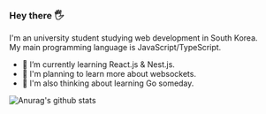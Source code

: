 ### Hey there 🖐

I'm an university student studying web development in South Korea.  
My main programming language is JavaScript/TypeScript.  

- 🌱 I’m currently learning React.js & Nest.js.
- 🤔 I'm planning to learn more about websockets.
- 🛒 I'm also thinking about learning Go someday.

![Anurag's github stats](https://github-readme-stats.vercel.app/api?username=bugoverdose&count_private=true&show_icons=true&hide=prs)

<!--
**bugoverdose/bugoverdose** is a ✨ _special_ ✨ repository because its `README.md` (this file) appears on your GitHub profile.

Here are some ideas to get you started:

- 😐 I have zero interest in designing.
- 🔭 I’m currently working on ...
- 🌱 I’m currently learning ...
- 👯 I’m looking to collaborate on ...
- 🤔 I’m looking for help with ...
- 💬 Ask me about ...
- 📫 How to reach me: ...
- 😄 Pronouns: ...
- ⚡ Fun fact: ...
-->
